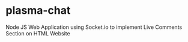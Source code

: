 # plasma-chat
Node JS Web Application using Socket.io to implement Live Comments Section on HTML Website
